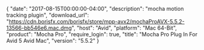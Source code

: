 {
   "date": "2017-08-15T00:00:00-04:00",
   "description": "mocha motion tracking plugin",
   "download_url": "https://cdn.borisfx.com/borisfx/store/mpp-avx2/mochaProAVX-5.5.2-13566-bb546e6.mac.dmg",
   "host": "Avid",
   "platform": "Mac 64-Bit",
   "product": "Mocha Pro",
   "require_login": true,
   "title": "Mocha Pro Plug In For Avid 5 Avid Mac",
   "version": "5.5.2"
}

